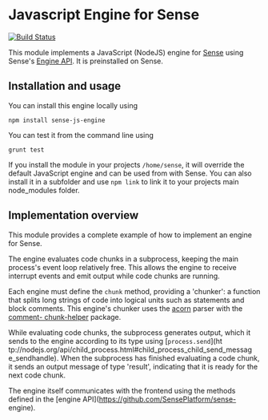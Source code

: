 # Javascript Engine for Sense

[![Build Status](https://travis-ci.org/SensePlatform/sense-js-engine.png)](https://travis-ci.org/SensePlatform/sense-js-engine)

This module implements a JavaScript (NodeJS) engine for 
[Sense](https://senseplatform.com) using Sense's 
[Engine API](https://github.com/SensePlatform/sense-engine). 
It is preinstalled on Sense.

## Installation and usage

You can install this engine locally using

```
npm install sense-js-engine
```

You can test it from the command line using

```
grunt test
```

If you install the module in your projects `/home/sense`, it will
override the default JavaScript engine and can be used from with
Sense. You can also install it in a subfolder and use `npm link` to
link it to your projects main node_modules folder.

## Implementation overview

This module provides a complete example of how to implement an engine
for Sense.

The engine evaluates code chunks in a subprocess, keeping the main
process's event loop relatively free. This allows the engine to
receive interrupt events and emit output while code chunks are
running.

Each engine must define the `chunk` method, providing a 'chunker': a
function that splits long strings of code into logical units such as
statements and block  comments. This engine's chunker uses the
[acorn](https://github.com/marijnh/acorn) parser with the  [comment-
chunk-helper](https://github.com/SensePlatform/comment-chunk-helper)
package.

While evaluating code chunks, the subprocess generates output, which
it sends to the engine according to its type using [`process.send`](ht
tp://nodejs.org/api/child_process.html#child_process_child_send_messag
e_sendhandle). When the subprocess has finished evaluating a code
chunk, it sends an output message of type 'result', indicating that it
is ready for the next code chunk.

The engine itself communicates with the frontend using the methods
defined in the [engine API](https://github.com/SensePlatform/sense-
engine).
